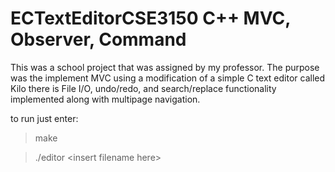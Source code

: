 # ECTextEditorCSE3150 C++ MVC, Observer, Command

This was a school project that was assigned by my professor.
The purpose was the implement MVC using a modification of a simple C text editor called Kilo
there is File I/O, undo/redo, and search/replace functionality implemented along with multipage navigation.

to run just enter:
>make

>./editor \<insert filename here\>

